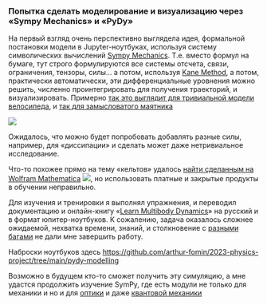 ### Попытка сделать моделирование и визуализацию через «Sympy Mechanics» и «PyDy»

На первый взгляд очень перспективно выглядела идея, формальной постановки модели в Jupyter-ноутбуках, используя систему символических вычислений [Sympy Mechanics](https://docs.sympy.org/latest/modules/physics/mechanics/index.html). 
Т.е. вместо формул на бумаге, тут строго формулируются все системы отсчета, связи, ограничения, тензоры, силы… а потом, 
используя [Kane Method](https://docs.sympy.org/latest/modules/physics/mechanics/kane.html), а потом, практически автоматически, эти дифференциальные уровнения можно решить, численно проинтегрировать для получения траекторий, и визуализировать.
Примерно [так это выглядит для тривиальной модели велосипеда](https://pydy.readthedocs.io/en/stable/examples/carvallo-whipple.html), и [так для замысловатого маятника](https://github.com/arthur-fomin/2023-physics-project/blob/main/pydy-modelling/33-visualization.ipynb)

![](pics/20240104151728.png)

Ожидалось, что можно будет попробовать добавлять разные силы, например, для «диссипации» и сделать может даже нетривиальное исследование.

Что-то похожее прямо на тему «кельтов» удалось [найти сделанным на Wolfram Mathematica](https://github.com/eGrabovic/MdR_esercitazioni/blob/6b97d708db06a269fe60d5a8cf5599ca86d30785/AA-2022_2023/Meccanici/esempi_mathematica/Materiale_Mathematica/Materiale_Mathematica/Rattleback/Rattleback.nb) 
![](pics/20240102150524.png), но использовать платные и закрытые продукты в обучении неправильно.


Для изучения и тренировки я выполнял упражнения, и переводил документацию и онлайн-книгу «[Learn Multibody Dynamics](https://moorepants.github.io/learn-multibody-dynamics/)» на русский и в формат юпитер-ноутбуков.
К сожалению, задача оказалось сложнее ожидаемой, нехватка времени, знаний, и столкновение с [разными багами](https://github.com/pydy/pydy/issues/493) не дали мне завершить работу.

Наброски ноутбуков здесь https://github.com/arthur-fomin/2023-physics-project/tree/main/pydy-modelling

Возможно в будущем кто-то сможет получить эту симуляцию, а мне удастся продолжить изучение SymPy, где есть модули не только для механики и но и для [оптики](https://docs.sympy.org/latest/modules/physics/optics/index.html)  и даже [квантовой механики](https://docs.sympy.org/latest/modules/physics/quantum/index.html)
